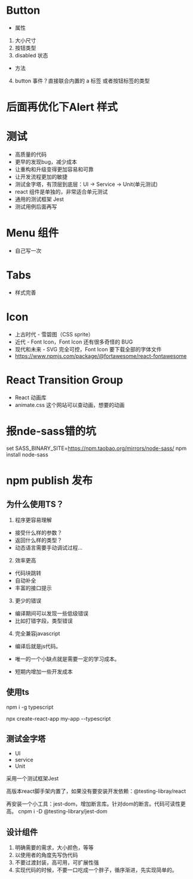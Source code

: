 # Button
- 属性
1. 大小尺寸
2. 按钮类型
3. disabled 状态
- 方法
4. button 事件？直接联合内置的 a 标签 或者按钮标签的类型

# 后面再优化下Alert 样式

# 测试
- 高质量的代码
- 更早的发现bug，减少成本
- 让重构和升级变得更加容易和可靠
- 让开发流程更加的敏捷
- 测试金字塔，有顶层到底层：UI -> Service -> Unit(单元测试)
- react 组件是单独的，非常适合单元测试
- 通用的测试框架 Jest
- 测试用例后面再写

# Menu 组件
- 自己写一次

# Tabs
- 样式完善

# Icon 
- 上古时代 - 雪碧图（CSS sprite）
- 近代 - Font Icon，Font Icon 还有很多奇怪的 BUG 
- 现代和未来 - SVG 完全可控，Font Icon 要下载全部的字体文件
- https://www.npmjs.com/package/@fortawesome/react-fontawesome

# React Transition Group
- React 动画库
- animate.css 这个网站可以查动画，想要的动画

# 报nde-sass错的坑
set SASS_BINARY_SITE=https://npm.taobao.org/mirrors/node-sass/
npm install node-sass

# npm publish 发布

## 为什么使用TS？
1. 程序更容易理解
- 接受什么样的参数？
- 返回什么样的类型？
- 动态语言需要手动调试过程...
2. 效率更高
- 代码块跳转
- 自动补全
- 丰富的接口提示
3. 更少的错误
- 编译期间可以发现一些低级错误
- 比如打错字段，类型错误
4. 完全兼容javascript
- 编译后就是js代码。

- 唯一的一个小缺点就是需要一定的学习成本。
- 短期内增加一些开发成本

## 使用ts
npm i -g typescript

npx create-react-app my-app --typescript

## 测试金字塔
- UI
- service
- Unit

采用一个测试框架Jest

高版本react脚手架内置了，如果没有要安装开发依赖：@testing-libray/react

再安装一个小工具：jest-dom，增加断言库。针对dom的断言。代码可读性更高。
cnpm i -D @testing-library/jest-dom

## 设计组件
1. 明确需要的需求，大小颜色，等等
2. 以使用者的角度先写伪代码
3. 不要过渡封装，高可用，可扩展性强
4. 实现代码的时候，不要一口吃成一个胖子，循序渐进，先实现简单的。






